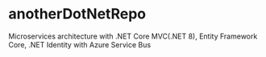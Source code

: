 # anotherDotNetRepo
Microservices architecture with .NET Core MVC(.NET 8), Entity Framework Core, .NET Identity with Azure Service Bus
